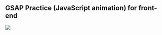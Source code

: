 ﻿## GSAP Practice (JavaScript animation) for front-end
<img src="https://user-images.githubusercontent.com/59264454/143366852-12669c82-2fc3-4857-9c0f-f8af56483006.gif">
